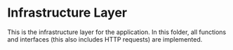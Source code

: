 # Infrastructure Layer

This is the infrastructure layer for the application. In this folder, all functions and interfaces (this also includes HTTP requests) are implemented.
